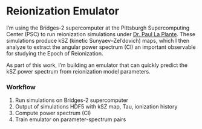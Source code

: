 # Reionization Emulator
I’m using the Bridges-2 supercomputer at the Pittsburgh Supercomputing Center (PSC) to run reionization simulations under [Dr. Paul La Plante](https://plaplant.github.io/). These simulations produce kSZ (kinetic Sunyaev–Zel’dovich) maps, which I then analyze to extract the angular power spectrum (Cl) an important observable for studying the Epoch of Reionization.

As part of this work, I’m building an emulator that can quickly predict the kSZ power spectrum from reionization model parameters.

### Workflow
1. Run simulations on Bridges-2 supercomputer
2. Output of simulations HDF5 with kSZ map, Tau, ionization history
3. Compute power spectrum (Cl)
4. Train emulator on parameter-spectrum pairs
